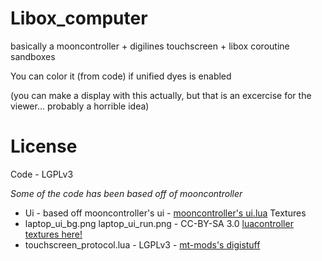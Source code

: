 # Libox_computer
basically a mooncontroller + digilines touchscreen + libox coroutine sandboxes

You can color it (from code) if unified dyes is enabled

(you can make a display with this actually, but that is an excercise for the viewer... probably a horrible idea)

# License
Code - LGPLv3

*Some of the code has been based off of mooncontroller*

- Ui - based off mooncontroller's ui - [mooncontroller's ui.lua](https://github.com/mt-mods/mooncontroller/blob/master/ui.lua)
Textures 
- laptop_ui_bg.png laptop_ui_run.png - CC-BY-SA 3.0 [luacontroller textures here!](https://github.com/minetest-mods/mesecons/tree/master/mesecons_luacontroller/textures)
- touchscreen_protocol.lua - LGPLv3 - [mt-mods's digistuff](https://github.com/mt-mods/digistuff/tree/master)